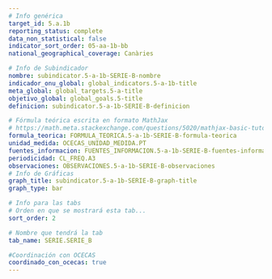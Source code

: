 ```yaml
---
# Info genérica
target_id: 5.a.1b
reporting_status: complete
data_non_statistical: false
indicator_sort_order: 05-aa-1b-bb
national_geographical_coverage: Canàries

# Info de Subindicador
nombre: subindicator.5-a-1b-SERIE-B-nombre
indicador_onu_global: global_indicators.5-a-1b-title
meta_global: global_targets.5-a-title
objetivo_global: global_goals.5-title
definicion: subindicator.5-a-1b-SERIE-B-definicion

# Fórmula teórica escrita en formato MathJax
# https://math.meta.stackexchange.com/questions/5020/mathjax-basic-tutorial-and-quick-reference
formula_teorica: FORMULA_TEORICA.5-a-1b-SERIE-B-formula-teorica
unidad_medida: OCECAS_UNIDAD_MEDIDA.PT
fuentes_informacion: FUENTES_INFORMACION.5-a-1b-SERIE-B-fuentes-informacion
periodicidad: CL_FREQ.A3
observaciones: OBSERVACIONES.5-a-1b-SERIE-B-observaciones
# Info de Gráficas
graph_title: subindicator.5-a-1b-SERIE-B-graph-title
graph_type: bar

# Info para las tabs
# Orden en que se mostrará esta tab...
sort_order: 2

# Nombre que tendrá la tab
tab_name: SERIE.SERIE_B

#Coordinación con OCECAS
coordinado_con_ocecas: true
---
```


